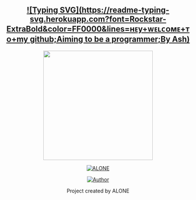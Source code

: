 <div align="center">

## [![Typing SVG](https://readme-typing-svg.herokuapp.com?font=Rockstar-ExtraBold&color=FF0000&lines=ʜᴇy+ᴡᴇʟᴄᴏᴍᴇ+ᴛᴏ+my github;Aiming to be a programmer;By Ash)](https://git.io/typing-svg)

 </a>
</p>
<div align="center">
  <img border-radius: 15px src="https://i.imgur.com/k05oyeF.jpg" width="300" height="300"/>
  <p align="center">
<a href="#"><img title="ALONE" src="https://img.shields.io/badge/ALONE-red?colorA=%23ff0000&colorB=%23017e40&style=for-the-badge"></a>
</p>
  <p align="center">
<a href="https://github.com/Alone-Sir"><img title="Author" src="https://img.shields.io/badge/Author-Alone-Sir/TOM?color=blue&style=for-the-badge&logo=whatsapp"></a>
</p>
</div>
<p align="center">
Project created by  ALONE<a href="https://github.com/Alone-Mods/snake</a> to make it public
    <br>
       | © |
        Reserved |
    <br> 
</p>

